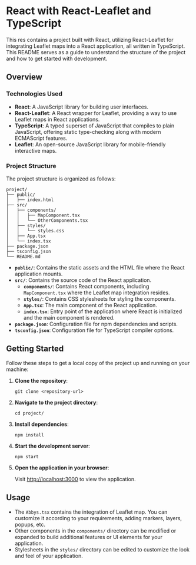 # React with React-Leaflet and TypeScript

This res contains a project built with React, utilizing React-Leaflet for integrating Leaflet maps into a React application, all written in TypeScript. This README serves as a guide to understand the structure of the project and how to get started with development.

## Overview

### Technologies Used

- **React**: A JavaScript library for building user interfaces.
- **React-Leaflet**: A React wrapper for Leaflet, providing a way to use Leaflet maps in React applications.
- **TypeScript**: A typed superset of JavaScript that compiles to plain JavaScript, offering static type-checking along with modern ECMAScript features.
- **Leaflet**: An open-source JavaScript library for mobile-friendly interactive maps.

### Project Structure

The project structure is organized as follows:

```
project/
├── public/
│   ├── index.html
├── src/
│   ├── components/
│   │   ├── MapComponent.tsx
│   │   └── OtherComponents.tsx
│   ├── styles/
│   │   └── styles.css
│   ├── App.tsx
│   └── index.tsx
├── package.json
├── tsconfig.json
└── README.md
```

- **`public/`**: Contains the static assets and the HTML file where the React application mounts.
- **`src/`**: Contains the source code of the React application.
  - **`components/`**: Contains React components, including `MapComponent.tsx` where the Leaflet map integration resides.
  - **`styles/`**: Contains CSS stylesheets for styling the components.
  - **`App.tsx`**: The main component of the React application.
  - **`index.tsx`**: Entry point of the application where React is initialized and the main component is rendered.
- **`package.json`**: Configuration file for npm dependencies and scripts.
- **`tsconfig.json`**: Configuration file for TypeScript compiler options.

## Getting Started

Follow these steps to get a local copy of the project up and running on your machine:

1. **Clone the repository**:

   ```
   git clone <repository-url>
   ```

2. **Navigate to the project directory**:

   ```
   cd project/
   ```

3. **Install dependencies**:

   ```
   npm install
   ```

4. **Start the development server**:

   ```
   npm start
   ```

5. **Open the application in your browser**:

   Visit [http://localhost:3000](http://localhost:3000) to view the application.

## Usage

- The `Abbys.tsx` contains the integration of Leaflet map. You can customize it according to your requirements, adding markers, layers, popups, etc.
- Other components in the `components/` directory can be modified or expanded to build additional features or UI elements for your application.
- Stylesheets in the `styles/` directory can be edited to customize the look and feel of your application.